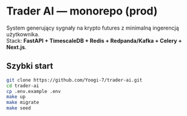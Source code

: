 # Trader AI — monorepo (prod)

System generujący sygnały na krypto futures z minimalną ingerencją użytkownika.  
Stack: **FastAPI + TimescaleDB + Redis + Redpanda/Kafka + Celery + Next.js**.

## Szybki start

```bash
git clone https://github.com/Yoogi-7/trader-ai.git
cd trader-ai
cp .env.example .env
make up
make migrate
make seed
